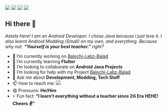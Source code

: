 ![](https://img.shields.io/badge/Astola%20Studio-Github-blue) ![](https://komarev.com/ghpvc/?username=astola-studio) ![](https://img.shields.io/badge/Whatsapp-5K-blue) ![](https://img.shields.io/badge/Telegram-13K-blue)
## Hi there 👋
_Astola Here! I am an Android Developer. I chose Java because i just love it. I also learnt Android Modding (Smali) on my own, and everything. Because why not. **“Yourself is your best teacher.”** right?_

- 🔭 I’m currently working on [Balochi-Labz-Balad](https://github.com/astola-studio/Balochi-Labz-Balad)
- 🌱 I’m currently learning **Flutter**
- 👯 I’m looking to collaborate on **Android Java Projects**
- 🤔 I’m looking for help with my Project [Balochi-Labz-Balad](https://github.com/astola-studio/Balochi-Labz-Balad)
- 💬 Ask me about **Development, Modding, Tech Stuff**
- 📫 How to reach me: <a href="https://whatsapp.com/channel/0029VaA9hJGD38CKpIQk8W32"><img src="https://img.shields.io/badge/WhatsApp-25D366?style=flat-square&logo=whatsapp&logoColor=white"></img></a>
- 😄 Pronouns: **He/Him**
- ⚡ Fun fact: **“I learn’t everything without a teacher since 2G Era HEHE! Cheers ✌️”**
